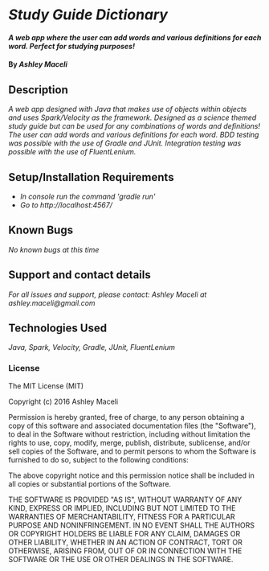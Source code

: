 # _Study Guide Dictionary_

#### _A web app where the user can add words and various definitions for each word. Perfect for studying purposes!_

#### By _**Ashley Maceli**_

## Description

_A web app designed with Java that makes use of objects within objects and uses Spark/Velocity as the framework. Designed as a science themed study guide but can be used for any combinations of words and definitions! The user can add words and various definitions for each word. BDD testing was possible with the use of Gradle and JUnit. Integration testing was possible with the use of FluentLenium._

## Setup/Installation Requirements

* _In console run the command 'gradle run'_
* _Go to http://localhost:4567/_

## Known Bugs

_No known bugs at this time_

## Support and contact details

_For all issues and support, please contact:
Ashley Maceli at ashley.maceli@gmail.com_

## Technologies Used

_Java, Spark, Velocity, Gradle, JUnit, FluentLenium_

### License

The MIT License (MIT)

Copyright (c) 2016 Ashley Maceli

Permission is hereby granted, free of charge, to any person obtaining a copy
of this software and associated documentation files (the "Software"), to deal
in the Software without restriction, including without limitation the rights
to use, copy, modify, merge, publish, distribute, sublicense, and/or sell
copies of the Software, and to permit persons to whom the Software is
furnished to do so, subject to the following conditions:

The above copyright notice and this permission notice shall be included in all
copies or substantial portions of the Software.

THE SOFTWARE IS PROVIDED "AS IS", WITHOUT WARRANTY OF ANY KIND, EXPRESS OR
IMPLIED, INCLUDING BUT NOT LIMITED TO THE WARRANTIES OF MERCHANTABILITY,
FITNESS FOR A PARTICULAR PURPOSE AND NONINFRINGEMENT. IN NO EVENT SHALL THE
AUTHORS OR COPYRIGHT HOLDERS BE LIABLE FOR ANY CLAIM, DAMAGES OR OTHER
LIABILITY, WHETHER IN AN ACTION OF CONTRACT, TORT OR OTHERWISE, ARISING FROM,
OUT OF OR IN CONNECTION WITH THE SOFTWARE OR THE USE OR OTHER DEALINGS IN THE
SOFTWARE.
